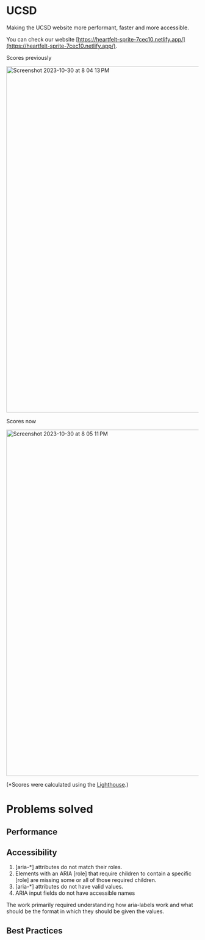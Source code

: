 # UCSD

Making the UCSD website more performant, faster and more accessible.

You can check our website [https://heartfelt-sprite-7cec10.netlify.app/](https://heartfelt-sprite-7cec10.netlify.app/).

Scores previously

<img width="907" alt="Screenshot 2023-10-30 at 8 04 13 PM" src="https://github.com/CSE-210-Team-6/UCSD-Website/assets/40426312/8c6daf3e-3e3f-4082-8ab1-8899bf594749">

Scores now

<img width="907" alt="Screenshot 2023-10-30 at 8 05 11 PM" src="https://github.com/CSE-210-Team-6/UCSD-Website/assets/40426312/36de4d08-c711-44af-8482-682715c9df26">

(*Scores were calculated using the [Lighthouse](https://developer.chrome.com/docs/lighthouse/overview/).)

# Problems solved

## Performance

## Accessibility

1. [aria-*] attributes do not match their roles.
2. Elements with an ARIA [role] that require children to contain a specific [role] are missing some or all of those required children.
3. [aria-*] attributes do not have valid values.
4. ARIA input fields do not have accessible names

The work primarily required understanding how aria-labels work and what should be the format in which they should be given the values.

## Best Practices
